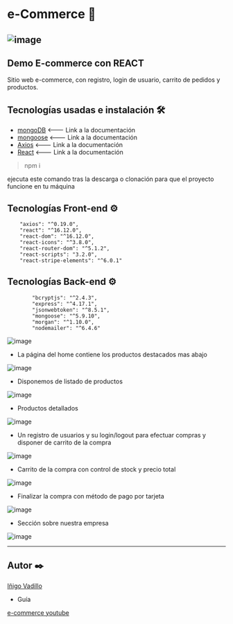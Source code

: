 # **e-Commerce 🚀**

![image](./public/readme/home1.JPG)
---
## Demo E-commerce con REACT

Sitio web e-commerce, con registro, login de usuario, carrito de pedidos y productos.

## Tecnologías usadas e instalación 🛠️

* [mongoDB](https://www.mongodb.com/es) <--- Link a la documentación
* [mongoose](https://mongoosejs.com/) <--- Link a la documentación
* [Axios](https://github.com/axios/axios) <--- Link a la documentación
* [React](https://es.reactjs.org/) <--- Link a la documentación

> npm i

ejecuta este comando tras la descarga o clonación para que el proyecto funcione en tu máquina

## Tecnologías Front-end ⚙️
```
    "axios": "^0.19.0",
    "react": "^16.12.0",
    "react-dom": "^16.12.0",
    "react-icons": "^3.8.0",
    "react-router-dom": "^5.1.2",
    "react-scripts": "3.2.0",
    "react-stripe-elements": "^6.0.1"
```
## Tecnologías Back-end ⚙️
```
        "bcryptjs": "^2.4.3",
        "express": "^4.17.1",
        "jsonwebtoken": "^8.5.1",
        "mongoose": "^5.9.10",
        "morgan": "^1.10.0",
        "nodemailer": "^6.4.6"
```

![image](./public/readme/home.JPG)

* La página del home contiene los productos destacados mas abajo
 
![image](./public/readme/destacados.JPG)

* Disponemos de listado de productos

![image](./public/readme/listado.jpg)

* Productos detallados

![image](./public/readme/producto.JPG)


* Un registro de usuarios y su login/logout para efectuar compras y disponer de carrito de la compra

![image](./public/readme/LOGIN.JPG)

* Carrito de la compra con control de stock y precio total

![image](./public/readme/carrito.JPG)

* Finalizar la compra con método de pago por tarjeta

![image](./public/readme/COMPRA.JPG)

* Sección sobre nuestra empresa

![image](./public/readme/acerca.JPG)






---

## **Autor** ✒️

[Iñigo Vadillo](https://www.linkedin.com/in/i%C3%B1igovadilloruiz/)

* Guía

[e-commerce youtube](https://www.youtube.com/watch?v=wPQ1-33teR4)